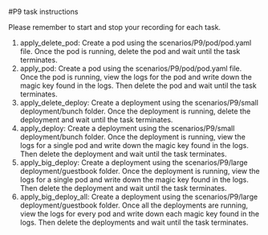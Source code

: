 #P9 task instructions

Please remember to start and stop your recording for each task.

1. apply_delete_pod: Create a pod using the scenarios/P9/pod/pod.yaml file. Once the pod is running, delete the pod and wait until the task terminates.
2. apply_pod: Create a pod using the scenarios/P9/pod/pod.yaml file. Once the pod is running, view the logs for the pod and write down the magic key found in the logs. Then delete the pod and wait until the task terminates.
3. apply_delete_deploy: Create a deployment using the scenarios/P9/small deployment/bunch folder. Once the deployment is running, delete the deployment and wait until the task terminates.
4. apply_deploy: Create a deployment using the scenarios/P9/small deployment/bunch folder. Once the deployment is running, view the logs for a single pod and write down the magic key found in the logs. Then delete the deployment and wait until the task terminates.
5. apply_big_deploy: Create a deployment using the scenarios/P9/large deployment/guestbook folder. Once the deployment is running, view the logs for a single pod and write down the magic key found in the logs. Then delete the deployment and wait until the task terminates.
6. apply_big_deploy_all: Create a deployment using the scenarios/P9/large deployment/guestbook folder. Once all the deployments are running, view the logs for every pod and write down each magic key found in the logs. Then delete the deployments and wait until the task terminates.
